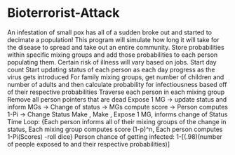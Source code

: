 # Bioterrorist-Attack
An infestation of small pox has all of a sudden broke out and started to decimate a population! This program will simulate how long it will take for the disease to spread and take out an entire community.
Store probabilities within specific mixing groups and add those probabilities to each person populating them.
Certain risk of illness will vary based on jobs.
Start day count
Start updating status of each person as each day progress as the virus gets introduced
For family mixing groups, get number of children and number of adults and then calculate probability for infectiousness based off of their respective probabilities
Traverse each person in each mixing group
Remove all person pointers that are dead
Expose 1 MG -> update status and inform MGs -> Change of status -> MGs compute score -> Person computes 1-Pi -> Change Status
Make <MG>, Make <People>, Expose 1 MG, <MG> informs <Persons> change of Status
Time Loop: {Each person informs all of their mixing groups of the change in status, Each mixing group computes score (1-p)^n, Each person computes 1-Pi(Scores) -roll dice}
Person chance of getting infected: 1-[(.98)(number of people exposed to and their respective probabilities)]
